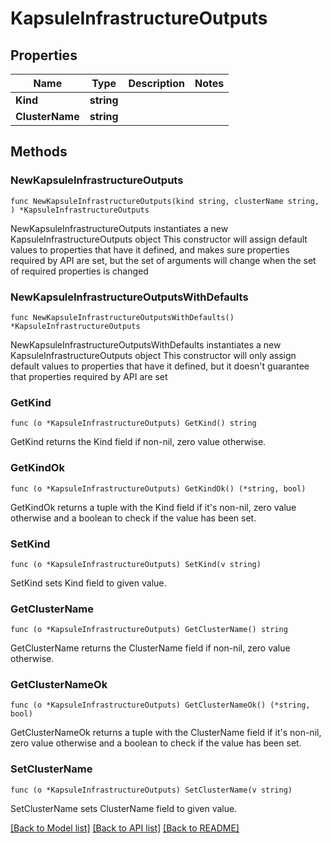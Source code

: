 # KapsuleInfrastructureOutputs

## Properties

Name | Type | Description | Notes
------------ | ------------- | ------------- | -------------
**Kind** | **string** |  | 
**ClusterName** | **string** |  | 

## Methods

### NewKapsuleInfrastructureOutputs

`func NewKapsuleInfrastructureOutputs(kind string, clusterName string, ) *KapsuleInfrastructureOutputs`

NewKapsuleInfrastructureOutputs instantiates a new KapsuleInfrastructureOutputs object
This constructor will assign default values to properties that have it defined,
and makes sure properties required by API are set, but the set of arguments
will change when the set of required properties is changed

### NewKapsuleInfrastructureOutputsWithDefaults

`func NewKapsuleInfrastructureOutputsWithDefaults() *KapsuleInfrastructureOutputs`

NewKapsuleInfrastructureOutputsWithDefaults instantiates a new KapsuleInfrastructureOutputs object
This constructor will only assign default values to properties that have it defined,
but it doesn't guarantee that properties required by API are set

### GetKind

`func (o *KapsuleInfrastructureOutputs) GetKind() string`

GetKind returns the Kind field if non-nil, zero value otherwise.

### GetKindOk

`func (o *KapsuleInfrastructureOutputs) GetKindOk() (*string, bool)`

GetKindOk returns a tuple with the Kind field if it's non-nil, zero value otherwise
and a boolean to check if the value has been set.

### SetKind

`func (o *KapsuleInfrastructureOutputs) SetKind(v string)`

SetKind sets Kind field to given value.


### GetClusterName

`func (o *KapsuleInfrastructureOutputs) GetClusterName() string`

GetClusterName returns the ClusterName field if non-nil, zero value otherwise.

### GetClusterNameOk

`func (o *KapsuleInfrastructureOutputs) GetClusterNameOk() (*string, bool)`

GetClusterNameOk returns a tuple with the ClusterName field if it's non-nil, zero value otherwise
and a boolean to check if the value has been set.

### SetClusterName

`func (o *KapsuleInfrastructureOutputs) SetClusterName(v string)`

SetClusterName sets ClusterName field to given value.



[[Back to Model list]](../README.md#documentation-for-models) [[Back to API list]](../README.md#documentation-for-api-endpoints) [[Back to README]](../README.md)


